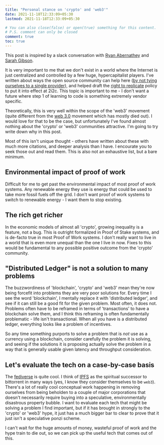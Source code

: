 ```yaml
---
title: "Personal stance on 'crypto' and 'web3'"
date: 2021-11-18T12:33:09+05:30
lastmod: 2021-11-18T12:33:09+05:30

# You can also close(false) or open(true) something for this content.
# P.S. comment can only be closed
comment: true
toc: true
---
```


This post is inspired by a slack conversation with [Ryan Abernathey](https://twitter.com/rabernat/)
and [Sarah Gibson](https://twitter.com/drsarahlgibson/).

It is very important to me that we don't exist in a world where the Internet is just centralized
and controlled by a few huge, hypercapitalist players. I've written about ways the open source
community can help here ([by not tying ourselves to a single provider](https://words.yuvi.in/post/oss-in-the-cloud/)),
and helped draft the [right to replicate](https://2i2c.org/right-to-replicate/) policy to
put it into effect at 2i2c. This topic is important to me - I don't want a future where
step 1 of learning to code is something extremely vendor specific.

Theoretically, this is very well within the scope of the 'web3' movement (quite different from
the [web 3.0](https://en.wikipedia.org/wiki/Semantic_Web) movement which has mostly died out).
I would love for that to be the case, but unfortunately I've found almost nothing about the
'crypto' or 'web3' communities attractive. I'm going to try write down why in this post.

Most of this isn't unique thought - others have written about these with much more citations,
and deeper analysis than I have. I encourate you to seek those out and read them. This is also
not an exhaustive list, but a bare minimum.

## Environmental impact of proof of work

Difficult for me to get past the environmental impact of most proof of work systems. Any
renewable energy they use is energy that could be used to take more fossil fuels off
the grid. I don't want proof of work systems to switch to renewable energy - I want them
to stop existing.

## The rich get richer

In the economic models of almost all 'crypto', growing inequality is a feature,
not a bug.  This is outright formalized in Proof of Stake systems, and is
de-facto true in most Proof of Work systems. I don't really want to live in a
world that is even more unequal than the one I live in now. Fixes to this would
be fundamental to any possible positive outcome from the 'crypto' community.

## "Distributed Ledger" is not a solution to many problems

The buzzwordiness of 'blockchain', 'crypto' and 'web3' mean they're now being
forcefit into problems they are very poor solutions for.
Every time I see the word 'blockchain', I mentally replace it with 'distributed ledger',
and see if it can still be a good fit for the given problem. Most often, it does not.
Problems often have to be reframed in terms of 'transactions' to have a blockchain solve them,
and I think this reframing is often fundamentally problematic - life isn't
transactional. When all you have is a distributed ledger, everything looks like
a problem of incentives.

So any time something purports to solve a problem that is *not* use as a
currency using a blockchain, consider carefully the problem it is solving, and
seeing if the solutions it is proposing actually solve the problem in a way that
is generally usable given latency and throughput consideration.

## Let's evaluate the tech on a case-by-case basis

The [fediverse](https://fediverse.party/) is quite cool. I think of [IPFS](https://ipfs.io/)
as the spiritual successor to bittorrent in many ways (yes, I know they consider themselves
to be `web3`). There's a lot of really cool conceptual work happening in
removing ourselves from being beholden to a couple of major corporations that doesn't
necessarily require buying into a speculative, environmentally disastrous property bubble.
I want to evaluate each tech that might be solving a problem I find important, but if
it has brought in strongly to the 'crypto' or 'web3' hype, it just has a much bigger
bar to clear to prove that it just isn't a speculative ponzi scheme.

I can't wait for the huge amounts of money, wasteful proof of work and the hype
train to die out, so we can pick up the useful tech that comes out of this.